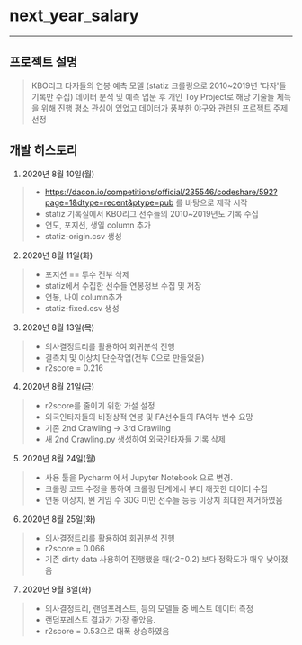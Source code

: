 # next_year_salary
--------------
## 프로젝트 설명
> KBO리그 타자들의 연봉 예측 모델 (statiz 크롤링으로 2010~2019년 '타자'들 기록만 수집)
> 데이터 분석 및 예측 입문 후 개인 Toy Project로 해당 기술들 체득을 위해 진행
> 평소 관심이 있었고 데이터가 풍부한 야구와 관련된 프로젝트 주제 선정

## 개발 히스토리
 1. 2020년 8월 10일(월)
 > + https://dacon.io/competitions/official/235546/codeshare/592?page=1&dtype=recent&ptype=pub 를 바탕으로 제작 시작
 > + statiz 기록실에서 KBO리그 선수들의 2010~2019년도 기록 수집
 > + 연도, 포지션, 생일 column 추가
 > + statiz-origin.csv 생성
 
 2. 2020년 8월 11일(화)
 > + 포지션 == 투수 전부 삭제
 > + statiz에서 수집한 선수들 연봉정보 수집 및 저장
 > + 연봉, 나이 column추가
 > + statiz-fixed.csv 생성
 
 3. 2020년 8월 13일(목)
 > + 의사결정트리를 활용하여 회귀분석 진행
 > + 결측치 및 이상치 단순작업(전부 0으로 만들었음)
 > + r2score = 0.216

 4. 2020년 8월 21일(금)
 > + r2score를 줄이기 위한 가설 설정
 > + 외국인타자들의 비정상적 연봉 및 FA선수들의 FA여부 변수 요망
 > + 기존 2nd Crawling -> 3rd Crawilng
 > + 새 2nd Crawling.py 생성하여 외국인타자들 기록 삭제
 
 5. 2020년 8월 24일(월)
 > + 사용 툴을 Pycharm 에서 Jupyter Notebook 으로 변경.
 > + 크롤링 코드 수정을 통하여 크롤링 단계에서 부터 깨끗한 데이터 수집
 > + 연봉 이상치, 뛴 게임 수 30G 미만 선수들 등등 이상치 최대한 제거하였음
 
 6. 2020년 8월 25일(화)
 > + 의사결정트리를 활용하여 회귀분석 진행
 > + r2score = 0.066
 > + 기존 dirty data 사용하여 진행했을 때(r2=0.2) 보다 정확도가 매우 낮아졌음
 
 7. 2020년 9월 8일(화)
 > + 의사결정트리, 랜덤포레스트, 등의 모델들 중 베스트 데이터 측정
 > + 랜덤포레스트 결과가 가장 좋았음.
 > + r2score = 0.53으로 대폭 상승하였음
